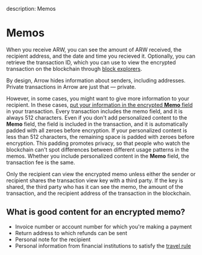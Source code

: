 description: Memos
<!--- END of page meta data -->

# Memos

When you receive ARW, you can see the amount of ARW received, the recipient address, and the date and time you recieved it. Optionally, you can retrieve the transaction ID, which you can use to view the encrypted transaction on the blockchain through [block explorers](../reference/arrow-explorers.md).

By design, Arrow hides information about senders, including addresses. Private transactions in Arrow are just that —  private.

However, in some cases, you might want to give more information to your recipient. In these cases, [put your information in the encrypted **Memo** field](../how-to/manage-transactions/send-view-reply-to-memos.md) in your transaction. Every transaction includes the memo field, and it is always 512 characters. Even if you don't add personalized content to the **Memo** field, the field is included in the transaction, and it is automatically padded with all zeroes before encryption. If your personalized content is less than 512 characters, the remaining space is padded with zeroes before encryption. This padding promotes privacy, so that people who watch the blockchain can't spot differences between different usage patterns in the memos. Whether you include personalized content in the **Memo** field, the transaction fee is the same.

Only the recipient can view the encrypted memo unless either the sender or recipient shares the transaction view key with a third party. If the key is shared, the third party who has it can see the memo, the amount of the transaction, and the recipient address of the transaction in the blockchain.

## What is good content for an encrypted memo?

  * Invoice number or account number for which you're making a payment
  * Return address to which refunds can be sent
  * Personal note for the recipient
  * Personal information from financial institutions to satisfy the [travel rule](https://www.sec.gov/about/offices/ocie/aml2007/fincen-advissu7.pdf)
